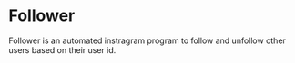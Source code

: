 # Follower  
Follower is an automated instragram program to follow and unfollow other users based on their user id. 